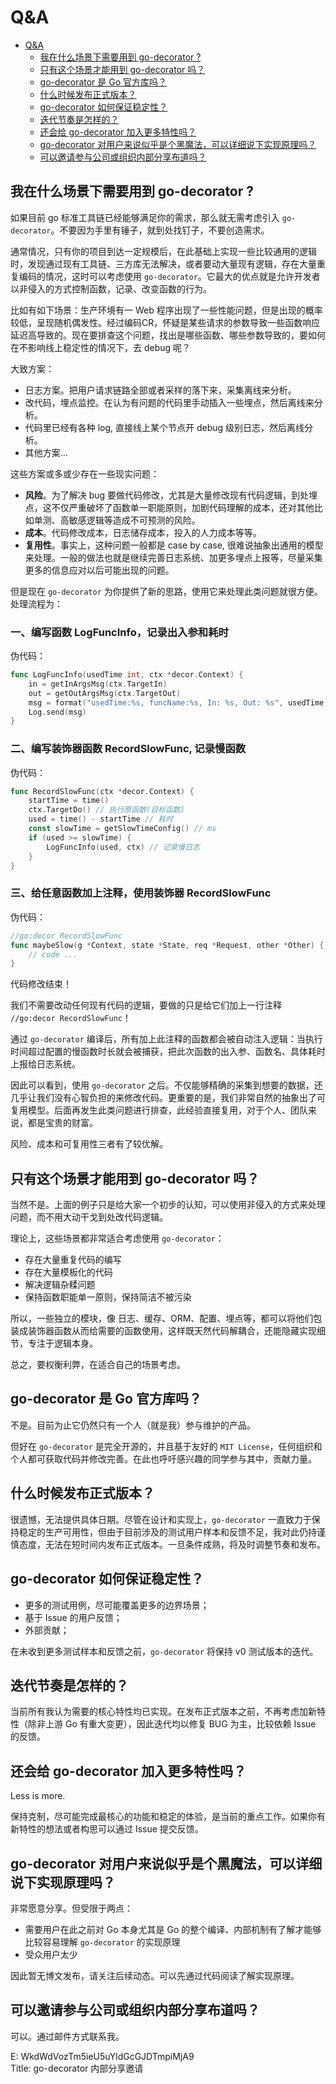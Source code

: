 # Q&A  

- [Q\&A](#qa)
  - [我在什么场景下需要用到 go-decorator ?](#我在什么场景下需要用到-go-decorator-)
  - [只有这个场景才能用到 go-decorator 吗？](#只有这个场景才能用到-go-decorator-吗)
  - [go-decorator 是 Go 官方库吗？](#go-decorator-是-go-官方库吗)
  - [什么时候发布正式版本？](#什么时候发布正式版本)
  - [go-decorator 如何保证稳定性？](#go-decorator-如何保证稳定性)
  - [迭代节奏是怎样的？](#迭代节奏是怎样的)
  - [还会给 go-decorator 加入更多特性吗？](#还会给-go-decorator-加入更多特性吗)
  - [go-decorator 对用户来说似乎是个黑魔法，可以详细说下实现原理吗？](#go-decorator-对用户来说似乎是个黑魔法可以详细说下实现原理吗)
  - [可以邀请参与公司或组织内部分享布道吗？](#可以邀请参与公司或组织内部分享布道吗)

## 我在什么场景下需要用到 go-decorator ?

如果目前 go 标准工具链已经能够满足你的需求，那么就无需考虑引入 `go-decorator`。不要因为手里有锤子，就到处找钉子，不要创造需求。

通常情况，只有你的项目到达一定规模后，在此基础上实现一些比较通用的逻辑时，发现通过现有工具链、三方库无法解决，或者要动大量现有逻辑，存在大量重复编码的情况，这时可以考虑使用 `go-decorator`。它最大的优点就是允许开发者以非侵入的方式控制函数，记录、改变函数的行为。

比如有如下场景：生产环境有一 Web 程序出现了一些性能问题，但是出现的概率较低，呈现随机偶发性。经过编码CR，怀疑是某些请求的参数导致一些函数响应延迟高导致的。现在要排查这个问题，找出是哪些函数、哪些参数导致的，要如何在不影响线上稳定性的情况下，去 debug 呢？

大致方案：
- 日志方案。把用户请求链路全部或者采样的落下来，采集离线来分析。  
- 改代码，埋点监控。在认为有问题的代码里手动插入一些埋点，然后离线来分析。  
- 代码里已经有各种 log, 直接线上某个节点开 debug 级别日志，然后离线分析。  
- 其他方案...

这些方案或多或少存在一些现实问题：
- **风险**。为了解决 bug 要做代码修改，尤其是大量修改现有代码逻辑，到处埋点，这不仅严重破坏了函数单一职能原则，加剧代码理解的成本，还对其他比如单测、高敏感逻辑等造成不可预测的风险。  
- **成本**。代码修改成本，日志储存成本，投入的人力成本等等。  
- **复用性**。事实上，这种问题一般都是 case by case, 很难说抽象出通用的模型来处理。一般的做法也就是继续完善日志系统、加更多埋点上报等，尽量采集更多的信息应对以后可能出现的问题。  

但是现在 `go-decorator` 为你提供了新的思路，使用它来处理此类问题就很方便。处理流程为：

### 一、编写函数 LogFuncInfo，记录出入参和耗时 

伪代码：

```go
func LogFuncInfo(usedTime int, ctx *decor.Context) {
    in = getInArgsMsg(ctx.TargetIn)
    out = getOutArgsMsg(ctx.TargetOut)
    msg = format("usedTime:%s, funcName:%s, In: %s, Out: %s", usedTime, ctx.TargetName, in, out)
    Log.send(msg)
}
```

### 二、编写装饰器函数 RecordSlowFunc, 记录慢函数

伪代码： 

```go 
func RecordSlowFunc(ctx *decor.Context) {
    startTime = time()
    ctx.TargetDo() // 执行原函数(目标函数)
    used = time() - startTime // 耗时
    const slowTime = getSlowTimeConfig() // ms
    if (used >= slowTime) {
        LogFuncInfo(used, ctx) // 记录慢日志
    }
}
```

### 三、给任意函数加上注释，使用装饰器 RecordSlowFunc  

伪代码：

```go
//go:decor RecordSlowFunc
func maybeSlow(g *Context, state *State, req *Request, other *Other) {
    // code ...
}
```

代码修改结束！  

我们不需要改动任何现有代码的逻辑，要做的只是给它们加上一行注释 `//go:decor RecordSlowFunc`！

通过 `go-decorator` 编译后，所有加上此注释的函数都会被自动注入逻辑：当执行时间超过配置的慢函数时长就会被捕获，把此次函数的出入参、函数名、具体耗时上报给日志系统。

因此可以看到，使用 `go-decorator` 之后。不仅能够精确的采集到想要的数据，还几乎让我们没有心智负担的来修改代码。更重要的是，我们非常自然的抽象出了可复用模型。后面再发生此类问题进行排查，此经验直接复用，对于个人、团队来说，都是宝贵的财富。  

风险、成本和可复用性三者有了较优解。  

## 只有这个场景才能用到 go-decorator 吗？

当然不是。上面的例子只是给大家一个初步的认知，可以使用非侵入的方式来处理问题，而不用大动干戈到处改代码逻辑。  

理论上，这些场景都非常适合考虑使用 `go-decorator`：
- 存在大量重复代码的编写  
- 存在大量模板化的代码  
- 解决逻辑杂糅问题  
- 保持函数职能单一原则，保持简洁不被污染  

所以，一些独立的模块，像 日志、缓存、ORM、配置、埋点等，都可以将他们包装成装饰器函数从而给需要的函数使用，这样既天然代码解耦合，还能隐藏实现细节，专注于逻辑本身。  

总之，要权衡利弊，在适合自己的场景考虑。  

## go-decorator 是 Go 官方库吗？

不是。目前为止它仍然只有一个人（就是我）参与维护的产品。

但好在 `go-decorator` 是完全开源的，并且基于友好的 `MIT License`，任何组织和个人都可获取代码并修改完善。在此也呼吁感兴趣的同学参与其中，贡献力量。

## 什么时候发布正式版本？

很遗憾，无法提供具体日期。尽管在设计和实现上，`go-decorator` 一直致力于保持稳定的生产可用性，但由于目前涉及的测试用户样本和反馈不足，我对此仍持谨慎态度，无法在短时间内发布正式版本。一旦条件成熟，将及时调整节奏和发布。

## go-decorator 如何保证稳定性？

- 更多的测试用例，尽可能覆盖更多的边界场景；  
- 基于 Issue 的用户反馈；  
- 外部贡献；  

在未收到更多测试样本和反馈之前，`go-decorator` 将保持 v0 测试版本的迭代。 

## 迭代节奏是怎样的？

当前所有我认为需要的核心特性均已实现。在发布正式版本之前，不再考虑加新特性（除非上游 Go 有重大变更），因此迭代均以修复 BUG 为主，比较依赖 Issue 的反馈。

## 还会给 go-decorator 加入更多特性吗？

Less is more. 

保持克制，尽可能完成最核心的功能和稳定的体验，是当前的重点工作。如果你有新特性的想法或者构思可以通过 Issue 提交反馈。

## go-decorator 对用户来说似乎是个黑魔法，可以详细说下实现原理吗？

非常愿意分享。但受限于两点：
- 需要用户在此之前对 Go 本身尤其是 Go 的整个编译、内部机制有了解才能够比较容易理解 `go-decorator` 的实现原理  
- 受众用户太少  

因此暂无博文发布，请关注后续动态。可以先通过代码阅读了解实现原理。

## 可以邀请参与公司或组织内部分享布道吗？

可以。通过邮件方式联系我。

E: WkdWdVozTm5ieU5uYldGcGJDTmpiMjA9  
Title: go-decorator 内部分享邀请

